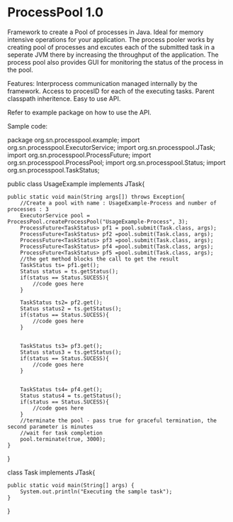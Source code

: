 # ProcessPool 1.0
Framework to create a Pool of processes in Java. Ideal for memory intensive operations for your application. 
The process pooler works by creating pool of processes and excutes each of the submitted task in a seperate JVM there by increasing the throughput of the application. The process pool also provides GUI for monitoring the status of the process in the pool.

Features:
Interprocess communication managed internally by the framework.
Access to procesID for each of the executing tasks.
Parent classpath inheritence.
Easy to use API.


Refer to example package on how to use the API.

Sample code:

package org.sn.processpool.example;
import org.sn.processpool.ExecutorService;
import org.sn.processpool.JTask;
import org.sn.processpool.ProcessFuture;
import org.sn.processpool.ProcessPool;
import org.sn.processpool.Status;
import org.sn.processpool.TaskStatus;

public class UsageExample implements JTask{

	
	public static void main(String args[]) throws Exception{
		//Create a pool with name : UsageExample-Process and number of processes : 3
		ExecutorService pool = ProcessPool.createProcessPool("UsageExample-Process", 3);
		ProcessFuture<TaskStatus> pf1 = pool.submit(Task.class, args);
		ProcessFuture<TaskStatus> pf2 =pool.submit(Task.class, args);
		ProcessFuture<TaskStatus> pf3 =pool.submit(Task.class, args);
		ProcessFuture<TaskStatus> pf4 =pool.submit(Task.class, args);
		ProcessFuture<TaskStatus> pf5 =pool.submit(Task.class, args);
		//the get method blocks the call to get the result
		TaskStatus ts= pf1.get();
		Status status = ts.getStatus();
		if(status == Status.SUCESS){
			//code goes here
		}
		
		TaskStatus ts2= pf2.get();
		Status status2 = ts.getStatus();
		if(status == Status.SUCESS){
			//code goes here
		}
		
		
		TaskStatus ts3= pf3.get();
		Status status3 = ts.getStatus();
		if(status == Status.SUCESS){
			//code goes here
		}
		
		
		TaskStatus ts4= pf4.get();
		Status status4 = ts.getStatus();
		if(status == Status.SUCESS){
			//code goes here
		}
		//terminate the pool - pass true for graceful termination, the second parameter is minutes
		//wait for task completion
		pool.terminate(true, 3000);
	}


}

class Task implements JTask{

	public static void main(String[] args) {
		System.out.println("Executing the sample task");
	}
	
}
